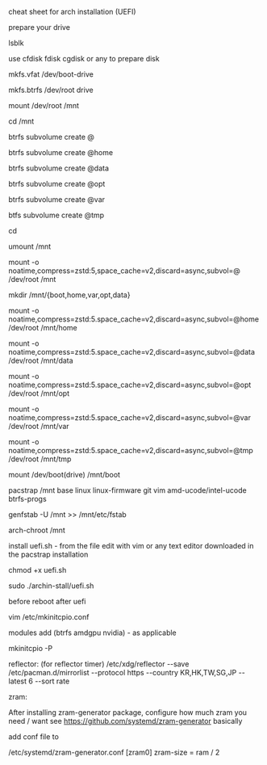 cheat sheet for arch installation (UEFI)

prepare your drive

lsblk

use cfdisk fdisk cgdisk or any to prepare disk

mkfs.vfat /dev/boot-drive

mkfs.btrfs /dev/root drive

mount /dev/root /mnt

cd /mnt

btrfs subvolume create @

btrfs subvolume create @home

btrfs subvolume create @data

btrfs subvolume create @opt

btrfs subvolume create @var

btfs subvolume create @tmp

cd

umount /mnt

mount -o noatime,compress=zstd:5,space_cache=v2,discard=async,subvol=@ /dev/root /mnt

mkdir /mnt/{boot,home,var,opt,data}

mount -o noatime,compress=zstd:5.space_cache=v2,discard=async,subvol=@home /dev/root /mnt/home

mount -o noatime,compress=zstd:5.space_cache=v2,discard=async,subvol=@data /dev/root /mnt/data

mount -o noatime,compress=zstd:5.space_cache=v2,discard=async,subvol=@opt /dev/root /mnt/opt

mount -o noatime,compress=zstd:5.space_cache=v2,discard=async,subvol=@var /dev/root /mnt/var

mount -o noatime,compress=zstd:5.space_cache=v2,discard=async,subvol=@tmp /dev/root /mnt/tmp

mount /dev/boot(drive) /mnt/boot

pacstrap /mnt base linux linux-firmware git vim amd-ucode/intel-ucode btrfs-progs

genfstab -U /mnt >> /mnt/etc/fstab

arch-chroot /mnt

install uefi.sh - from the file edit with vim or any text editor downloaded in the pacstrap installation

chmod +x uefi.sh

sudo ./archin-stall/uefi.sh

before reboot after uefi


vim /etc/mkinitcpio.conf

modules add (btrfs amdgpu nvidia) - as applicable

mkinitcpio -P

reflector: (for reflector timer)
/etc/xdg/reflector
--save /etc/pacman.d/mirrorlist
--protocol https
--country KR,HK,TW,SG,JP
--latest 6
--sort rate

zram:

After installing zram-generator package, configure how much zram you need / want
see https://github.com/systemd/zram-generator
basically

add conf file to

 /etc/systemd/zram-generator.conf
[zram0]
zram-size = ram / 2






